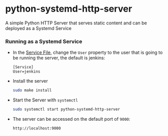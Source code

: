 # python-systemd-http-server
A simple Python HTTP Server that serves static content and can be deployed as a Systemd Service
### Running as a Systemd Service
- In the [Service File](python-systemd-http-server), change the `User` property to the user that is going to be running the server, the default is jenkins:
	```systemd
	[Service]
	User=jenkins
	```
- Install the server
	```bash
	sudo make install
	```
- Start the Server with `systemctl`
	```bash
	sudo systemctl start python-systemd-http-server
	```
- The server can be accessed on the default port of `9000`:
	```bash
	http://localhost:9000
	```
